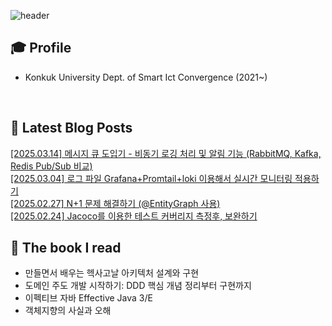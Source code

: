 
![header](https://capsule-render.vercel.app/api?type=waving&color=auto&height=220&section=header&text=Minu%20Kim&fontSize=60&animation=fadeIn&fontAlignY=38&descAlignY=51&descAlign=62)

## 🎓 Profile
- Konkuk University Dept. of Smart Ict Convergence (2021~)

<br>

## 📕 Latest Blog Posts     

<a href ="https://kminu.tistory.com/238"> [2025.03.14] 메시지 큐 도입기 - 비동기 로깅 처리 및 알림 기능 (RabbitMQ, Kafka, Redis Pub/Sub 비교) </a> <br><a href ="https://kminu.tistory.com/237"> [2025.03.04] 로그 파일 Grafana+Promtail+loki 이용해서 실시간 모니터링 적용하기 </a> <br><a href ="https://kminu.tistory.com/236"> [2025.02.27] N+1 문제 해결하기 (@EntityGraph 사용) </a> <br><a href ="https://kminu.tistory.com/235"> [2025.02.24] Jacoco를 이용한 테스트 커버리지 측정후, 보완하기 </a> <br>

## 📕 The book I read
- 만들면서 배우는 헥사고날 아키텍처 설계와 구현
- 도메인 주도 개발 시작하기: DDD 핵심 개념 정리부터 구현까지
- 이펙티브 자바 Effective Java 3/E
- 객체지향의 사실과 오해
